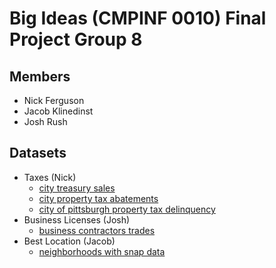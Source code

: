 # Big Ideas (CMPINF 0010) Final Project Group 8

## Members

- Nick Ferguson
- Jacob Klinedinst
- Josh Rush

## Datasets

- Taxes (Nick)
    - [city treasury sales](https://data.wprdc.org/dataset/city-treasury-sales)
    - [city property tax abatements](https://data.wprdc.org/dataset/city-property-tax-abatements)
    - [city of pittsburgh property tax delinquency](https://data.wprdc.org/dataset/city-of-pittsburgh-property-tax-delinquency)
- Business Licenses (Josh)
    - [business contractors trades](https://data.wprdc.org/dataset/business-contractors-trades)
- Best Location (Jacob)
    - [neighborhoods with snap data](https://data.wprdc.org/dataset/neighborhoods-with-snap-data)
    
<!-- - [neighborhoods2](https://data.wprdc.org/dataset/neighborhoods2) -->